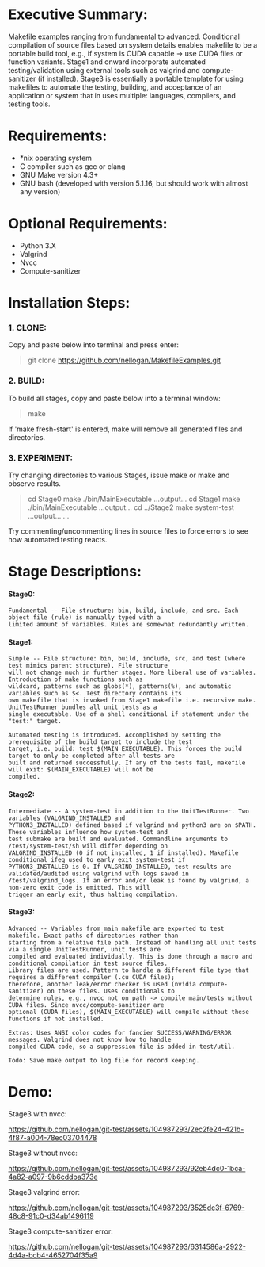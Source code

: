 # Executive Summary:
Makefile examples ranging from fundamental to advanced. Conditional compilation of source files based on system details 
enables makefile to be a portable build tool, e.g., if system is CUDA capable -> use CUDA files or function variants.
Stage1 and onward incorporate automated testing/validation using external tools such as valgrind and compute-sanitizer 
(if installed).  Stage3 is essentially a portable template for using makefiles to automate the testing, building, and 
acceptance of an application or system that in uses multiple: languages, compilers, and testing tools.


# Requirements:
- *nix operating system
- C compiler such as gcc or clang
- GNU Make version 4.3+
- GNU bash (developed with version 5.1.16, but should work with almost any version)


# Optional Requirements:
- Python 3.X
- Valgrind
- Nvcc
- Compute-sanitizer


# Installation Steps:
### 1.  CLONE:
Copy and paste below into terminal and press enter:

>git clone https://github.com/nellogan/MakefileExamples.git


### 2.  BUILD:
To build all stages, copy and paste below into a terminal window:
>make

If 'make fresh-start' is entered, make will remove all generated files and directories.


### 3. EXPERIMENT:
Try changing directories to various Stages, issue make or make <target> and observe results.

>cd Stage0 
    make
    ./bin/MainExecutable
    ...output...
    cd Stage1
    make
    ./bin/MainExecutable
    ...output...
    cd ../Stage2
    make system-test
    ...output...
    ...

Try commenting/uncommenting lines in source files to force errors to see how automated testing reacts.


# Stage Descriptions:
#### Stage0:
    Fundamental -- File structure: bin, build, include, and src. Each object file (rule) is manually typed with a 
    limited amount of variables. Rules are somewhat redundantly written.

#### Stage1:
    Simple -- File structure: bin, build, include, src, and test (where test mimics parent structure). File structure 
    will not change much in further stages. More liberal use of variables. Introduction of make functions such as 
    wildcard, patterns such as globs(*), patterns(%), and automatic variables such as $<. Test directory contains its 
    own makefile that is invoked from Stage1 makefile i.e. recursive make. UnitTestRunner bundles all unit tests as a 
    single executable. Use of a shell conditional if statement under the "test:" target.
    
    Automated testing is introduced. Accomplished by setting the prerequisite of the build target to include the test 
    target, i.e. build: test $(MAIN_EXECUTABLE). This forces the build target to only be completed after all tests are 
    built and returned successfully. If any of the tests fail, makefile will exit: $(MAIN_EXECUTABLE) will not be 
    compiled. 

#### Stage2:
    Intermediate -- A system-test in addition to the UnitTestRunner. Two variables (VALGRIND_INSTALLED and 
    PYTHON3_INSTALLED) defined based if valgrind and python3 are on $PATH. These variables influence how system-test and 
    test submake are built and evaluated. Commandline arguments to /test/system-test/sh will differ depending on 
    VALGRIND_INSTALLED (0 if not installed, 1 if installed). Makefile conditional ifeq used to early exit system-test if 
    PYTHON3_INSTALLED is 0. If VALGRIND_INSTALLED, test results are validated/audited using valgrind with logs saved in 
    /test/valgrind_logs. If an error and/or leak is found by valgrind, a non-zero exit code is emitted. This will 
    trigger an early exit, thus halting compilation.

#### Stage3:
    Advanced -- Variables from main makefile are exported to test makefile. Exact paths of directories rather than 
    starting from a relative file path. Instead of handling all unit tests via a single UnitTestRunner, unit tests are 
    compiled and evaluated individually. This is done through a macro and conditional compilation in test source files. 
    Library files are used. Pattern to handle a different file type that requires a different compiler (.cu CUDA files); 
    therefore, another leak/error checker is used (nvidia compute-sanitizer) on these files. Uses conditionals to
    determine rules, e.g., nvcc not on path -> compile main/tests without CUDA files. Since nvcc/compute-sanitizer are 
    optional (CUDA files), $(MAIN_EXECUTABLE) will compile without these functions if not installed.
    
    Extras: Uses ANSI color codes for fancier SUCCESS/WARNING/ERROR messages. Valgrind does not know how to handle 
    compiled CUDA code, so a suppression file is added in test/util.
    
    Todo: Save make output to log file for record keeping.


# Demo:

Stage3 with nvcc:

https://github.com/nellogan/git-test/assets/104987293/2ec2fe24-421b-4f87-a004-78ec03704478

Stage3 without nvcc:

https://github.com/nellogan/git-test/assets/104987293/92eb4dc0-1bca-4a82-a097-9b6cddba373e

Stage3 valgrind error:

https://github.com/nellogan/git-test/assets/104987293/3525dc3f-6769-48c8-91c0-d34ab1496119

Stage3 compute-sanitizer error:

https://github.com/nellogan/git-test/assets/104987293/6314586a-2922-4d4a-bcb4-4652704f35a9